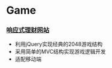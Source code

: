 # Game

### [响应式理财网站](https://skychx.github.io/CSS-Layout/ResponsiveWeb/src/index.html)
* 利用jQuery实现经典的2048游戏结构
* 采用简单的MVC结构实现游戏逻辑开发
* 适配移动端
